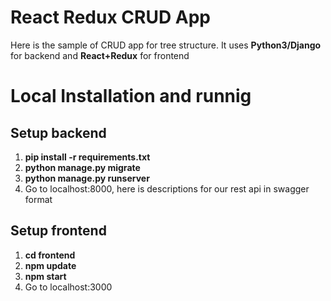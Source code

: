 
# React Redux CRUD App

Here is the sample of CRUD app for tree structure. It uses **Python3/Django** for 
backend and **React+Redux** for frontend

# Local Installation and runnig

## Setup backend
1. **pip install -r requirements.txt**
2. **python manage.py migrate**
3. **python manage.py runserver**
4. Go to localhost:8000, here is descriptions for our rest api in swagger format 


## Setup frontend

1. **cd frontend**
2. **npm update**
3. **npm start**
4. Go to localhost:3000
